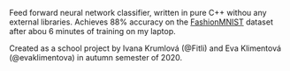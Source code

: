 Feed forward neural network classifier, written in pure C++ withou any external libraries. Achieves 88% accuracy on the [FashionMNIST](https://github.com/zalandoresearch/fashion-mnist) dataset after abou 6 minutes of training on my laptop.

Created as a school project by Ivana Krumlová (@Fitli) and Eva Klimentová (@evaklimentova) in autumn semester of 2020.

